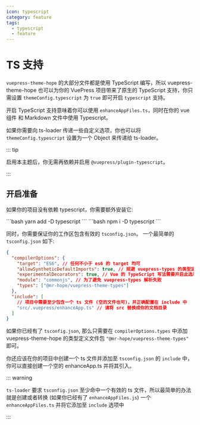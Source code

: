 ```yaml
---
icon: typescript
category: feature
tags:
  - typescript
  - feature
---
```


# TS 支持

`vuepress-theme-hope` 的大部分文件都是使用 TypeScript 编写，所以 vuepress-theme-hope 也可以为你的 VuePress 项目带来了原生的 TypeScript 支持，你只需设置 `themeConfig.typescript` 为 `true` 即可开启 `typescript` 支持。

开启 TypeScript 支持意味着你可以使用 `enhanceAppFiles.ts`，同时在你的 vue 组件 和 Markdown 文件中使用 Typescript。

如果你需要向 ts-loader 传递一些自定义选项，你也可以将 `themeConfig.typescript` 设置为一个 Object 来传递给 ts-loader。

::: tip

启用本主题后，你无需再依赖并启用 `@vuepress/plugin-typescript`。

:::

## 开启准备

如果你的项目没有依赖 typescript，你需要额外安装它:

<CodeGroup>
<CodeGroupItem title="yarn">
```bash
yarn add -D typescript
```
</CodeGroupItem>

<CodeGroupItem title="npm">
```bash
npm i -D typescript
```
</CodeGroupItem>
</CodeGroup>

同时，你需要保证你的工作区包含有效的 `tsconfig.json`。 一个最简单的 `tsconfig.json` 如下:

```json
{
  "compilerOptions": {
    "target": "ES6", // 任何不小于 es6 的 target 均可
    "allowSyntheticDefaultImports": true, // 规避 vuepress-types 的类型定义问题
    "experimentalDecorators": true, // Vue 的 TypeScript 写法需要开启此选项
    "module": "commonjs", // 为了避免 vuepress-types 解析失败
    "types": ["@mr-hope/vuepress-theme-types"]
  },
  "include": [
    // 项目中需要至少包含一个 ts 文件 (空的文件也可)，并正确配置在 include 中
    "src/.vuepress/enhanceApp.ts" // 请将 src 替换成你的文档目录
  ]
}
```

如果你已经有了 `tsconfig.json`, 那么只需要在 `compilerOptions.types` 中添加 vuepress-theme-hope 的类型定义文件包 `"@mr-hope/vuepress-theme-types"` 即可。

你还应该在你的项目中创建一个 ts 文件并添加至 `tsconfig.json` 的 `include` 中，你可以直接创建一个空的 enhanceApp.ts 并将其引入。

::: warning

`ts-loader` 要求 `tsconfig.json` 至少命中一个有效的 ts 文件，所以最简单的办法就是创建或者转换 (如果你已经有了 `enhanceAppFiles.js`) 一个 `enhanceAppFiles.ts` 并将它添加至 `include` 选项中

:::
